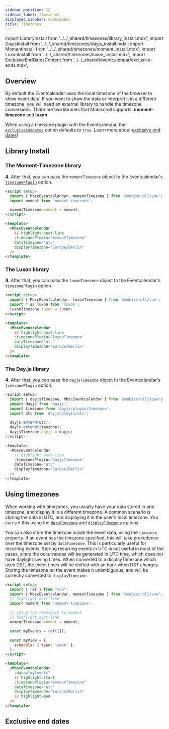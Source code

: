 ```yaml
---
sidebar_position: 12
sidebar_label: Timezones
displayed_sidebar: vueSidebar
title: Timezones
---
```


import LibraryInstall from '../../_shared/timezones/library_install.mdx';
import DayjsInstall from '../../_shared/timezones/dayjs_install.mdx';
import MomentInstall from '../../_shared/timezones/moment_install.mdx';
import LuxonInstall from '../../_shared/timezones/luxon_install.mdx';
import ExclusiveEndDatesContent from '../../_shared/eventcalendar/exclusive-ends.mdx';

## Overview

By default the Eventcalendar uses the local timezone of the browser to show event data. If you want to show the data or interpret it in a different timezone, you will need an external library to handle the timezone conversions. There are two libraries that Mobiscroll supports: **moment-timezone** and **luxon**.

When using a timezone plugin with the Eventcalendar, the [`exclusiveEndDates`](api#opt-exclusiveEndDates) option defaults to `true`. Learn more about [exclusive end dates](#exclusive-end-dates)!

## Library Install

<LibraryInstall />

### The Moment-Timezone library

<MomentInstall framework="vue" />

**4.** After that, you can pass the `momentTimezone` object to the Eventcalendar's [`timezonePlugin`](./api#opt-timezonePlugin) option.

```html
<script setup>
  import { MbscEventcalendar, momentTimezone } from '@mobiscroll/vue';
  import moment from 'moment-timezone';

  momentTimezone.moment = moment;
</script>

<template>
  <MbscEventcalendar
    // highlight-next-line
    :timezonePlugin="momentTimezone"
    dataTimezone="utc"
    displayTimezone="Europe/Berlin"
  />
</template>
```

### The Luxon library

<LuxonInstall framework="vue" />

**4.** After that, you can pass the `luxonTimezone` object to the Eventcalendar's `timezonePlugin` option.

```html
<script setup>
  import { MbscEventcalendar, luxonTimezone } from '@mobiscroll/vue';
  import * as luxon from 'luxon';
  luxonTimezone.luxon = luxon;
</script>

<template>
  <MbscEventcalendar
    // highlight-next-line
    :timezonePlugin="luxonTimezone"
    dataTimezone="utc"
    displayTimezone="Europe/Berlin"
  />
</template>
```

### The Day.js library

<DayjsInstall framework="vue" />

**4.** After that, you can pass the `dayjsTimezone` object to the Eventcalendar's `timezonePlugin` option.

```js
<script setup>
  import { dayjsTimezone, MbscEventcalendar } from '@mobiscroll/jquery';
  import dayjs from 'dayjs';
  import timezone from 'dayjs/plugin/timezone';
  import utc from 'dayjs/plugin/utc';

  dayjs.extend(utc);
  dayjs.extend(timezone);
  dayjsTimezone.dayjs = dayjs;
</script>

<template>
  <MbscEventcalendar
    // highlight-next-line
    :timezonePlugin="dayjsTimezone"
    dataTimezone="utc"
    displayTimezone="Europe/Berlin"
  />
</template>
```

## Using timezones

When working with timezones, you usually have your data stored in one timezone, and display it in a different timezone. A common scenario is storing the data in UTC, and displaying it in the user's local timezone. You can set this using the [`dataTimezone`](api#opt-dataTimezone) and [`displayTimezone`](api#opt-displayTimezone) options.

You can also store the timezone inside the event data, using the `timezone` property. If an event has the timezone specified, this will take precedence over the timezone set by `dataTimezone`. This is particularly useful for recurring events. Storing recurring events in UTC is not useful in most of the cases, since the occurrences will be generated in UTC time, which does not have daylight saving times. When converted to a displayTimezone which uses DST, the event times will be shifted with an hour when DST changes. Storing the timezone on the event makes it unambiguous, and will be correctly converted to `displayTimezone`.

```html title="Example"
<script setup>
  import { ref } from "vue";
  import { MbscEventcalendar, momentTimezone } from "@mobiscroll/vue";
  // highlight-next-line
  import moment from 'moment-timezone';

  // setup the reference to moment
  // highlight-next-line
  momentTimezone.moment = moment;

  const myEvents = ref([]);

  const myView = {
    schedule: { type: "week" },
  };
</script>

<template>
  <MbscEventcalendar
    :data="myEvents"
    // highlight-start
    :timezonePlugin="momentTimezone"
    dataTimezone="utc"
    displayTimezone="Europe/Berlin"
    // highlight-end
  />
</template>
```

## Exclusive end dates

<ExclusiveEndDatesContent />